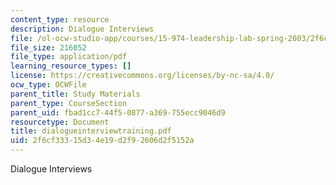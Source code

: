 ```yaml
---
content_type: resource
description: Dialogue Interviews
file: /ol-ocw-studio-app/courses/15-974-leadership-lab-spring-2003/2f6cf33315d34e19d2f92606d2f5152a_dialogueinterviewtraining.pdf
file_size: 216052
file_type: application/pdf
learning_resource_types: []
license: https://creativecommons.org/licenses/by-nc-sa/4.0/
ocw_type: OCWFile
parent_title: Study Materials
parent_type: CourseSection
parent_uid: fbad1cc7-44f5-0877-a369-755ecc9046d9
resourcetype: Document
title: dialogueinterviewtraining.pdf
uid: 2f6cf333-15d3-4e19-d2f9-2606d2f5152a
---
```

Dialogue Interviews
